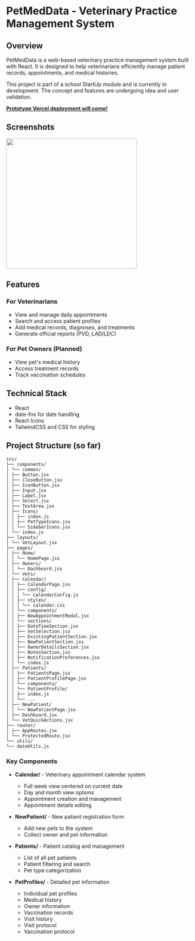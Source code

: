 # PetMedData - Veterinary Practice Management System

## Overview

PetMedData is a web-based veterinary practice management system built with React. It is designed to help veterinarians efficiently manage patient records, appointments, and medical histories.

This project is part of a school StartUp module and is currently in development. The concept and features are undergoing idea and user validation.

**[Prototype Vercel deployment will come!](xxx)**

## Screenshots

<p>
  <img src="" width="350" style="display: inline-block; margin-right: 110px;">
</p>

## Features

### For Veterinarians

- View and manage daily appointments
- Search and access patient profiles
- Add medical records, diagnoses, and treatments
- Generate official reports (PVD, LAD/LDC)

### For Pet Owners (Planned)

- View pet's medical history
- Access treatment records
- Track vaccination schedules

## Technical Stack

- React
- date-fns for date handling
- React Icons
- TailwindCSS and CSS for styling

## Project Structure (so far)

```
src/
├── components/
│ └── common/
│ ├── Button.jsx
│ ├── CloseButton.jsx
│ ├── IconButton.jsx
│ ├── Input.jsx
│ ├── Label.jsx
│ ├── Select.jsx
│ ├── TextArea.jsx
│ ├── Icons/
│ │ ├── index.js
│ │ ├── PetTypeIcons.jsx
│ │ └── SidebarIcons.jsx
│ └── index.js
├── layouts/
│ └── VetLayout.jsx
├── pages/
│ ├── Home/
│ │ └── HomePage.jsx
│ ├── Owners/
│ │ └── Dashboard.jsx
│ └── Vets/
│ ├── Calendar/
│ │ ├── CalendarPage.jsx
│ │ ├── config/
│ │ │ └── calendarConfig.js
│ │ ├── styles/
│ │ │ └── calendar.css
│ │ └── components/
│ │ ├── NewAppointmentModal.jsx
│ │ └── sections/
│ │ ├── DateTimeSection.jsx
│ │ ├── VetSelection.jsx
│ │ ├── ExistingPatientSection.jsx
│ │ ├── NewPatientSection.jsx
│ │ ├── OwnerDetailsSection.jsx
│ │ ├── NotesSection.jsx
│ │ ├── NotificationPreferences.jsx
│ │ └── index.js
│ ├── Patients/
│ │ ├── PatientsPage.jsx
│ │ ├── PatientProfilePage.jsx
│ │ └── components/
│ │ └── PatientProfile/
│ │ ├── index.js
│ │ └── ...
│ ├── NewPatient/
│ │ └── NewPatientPage.jsx
│ ├── Dashboard.jsx
│ └── VetQuickActions.jsx
├── router/
│ ├── AppRoutes.jsx
│ └── ProtectedRoute.jsx
└── utils/
└── dateUtils.js
```

### Key Components

- **Calendar/** - Veterinary appointment calendar system

  - Full week view centered on current date
  - Day and month view options
  - Appointment creation and management
  - Appointment details editing

- **NewPatient/** - New patient registration form

  - Add new pets to the system
  - Collect owner and pet information

- **Patients/** - Patient catalog and management

  - List of all pet patients
  - Patient filtering and search
  - Pet type categorization

- **PetProfiles/** - Detailed pet information
  - Individual pet profiles
  - Medical history
  - Owner information
  - Vaccination records
  - Visit history
  - Visit protocol
  - Vaccination protocol
